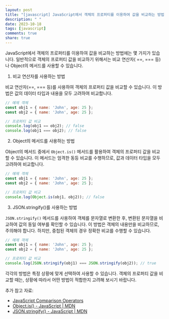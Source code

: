```yaml
---
layout: post
title: "[javascript] JavaScript에서 객체의 프로퍼티를 이용하여 값을 비교하는 방법에 대해 알려주세요."
description: " "
date: 2023-10-18
tags: [javascript]
comments: true
share: true
---
```


JavaScript에서 객체의 프로퍼티를 이용하여 값을 비교하는 방법에는 몇 가지가 있습니다. 일반적으로 객체의 프로퍼티 값을 비교하기 위해서는 비교 연산자( ==, === 등)나 Object의 메서드를 사용할 수 있습니다.

1. 비교 연산자를 사용하는 방법

비교 연산자(==, === 등)를 사용하여 객체의 프로퍼티 값을 비교할 수 있습니다. 이 방법은 값의 데이터 타입과 내용을 모두 고려하여 비교합니다.

```javascript
// 예제 객체
const obj1 = { name: 'John', age: 25 };
const obj2 = { name: 'John', age: 25 };

// 프로퍼티 값 비교
console.log(obj1 == obj2); // false
console.log(obj1 === obj2); // false
```

2. Object의 메서드를 사용하는 방법

Object의 메서드 중에서 ```Object.is()``` 메서드를 활용하여 객체의 프로퍼티 값을 비교할 수 있습니다. 이 메서드는 엄격한 동등 비교를 수행하므로, 값과 데이터 타입을 모두 고려하여 비교합니다.

```javascript
// 예제 객체
const obj1 = { name: 'John', age: 25 };
const obj2 = { name: 'John', age: 25 };

// 프로퍼티 값 비교
console.log(Object.is(obj1, obj2)); // false
```

3. JSON.stringify()를 사용하는 방법

```JSON.stringify()``` 메서드를 사용하여 객체를 문자열로 변환한 후, 변환된 문자열을 비교하여 값의 동일 여부를 확인할 수 있습니다. 이 방법은 객체의 내용만을 비교하므로, 주의해야 합니다. 하지만, 중첩된 객체의 경우 정확한 비교를 수행할 수 있습니다.

```javascript
// 예제 객체
const obj1 = { name: 'John', age: 25 };
const obj2 = { name: 'John', age: 25 };

// 프로퍼티 값 비교
console.log(JSON.stringify(obj1) === JSON.stringify(obj2)); // true
```

각각의 방법은 특정 상황에 맞게 선택하여 사용할 수 있습니다. 객체의 프로퍼티 값을 비교할 때는, 상황에 따라서 어떤 방법이 적합한지 고려해 보시기 바랍니다.

추가 참고 자료: 
- [JavaScript Comparison Operators](https://developer.mozilla.org/en-US/docs/Web/JavaScript/Reference/Operators/Comparison_Operators)
- [Object.is() - JavaScript | MDN](https://developer.mozilla.org/ko/docs/Web/JavaScript/Reference/Global_Objects/Object/is)
- [JSON.stringify() - JavaScript | MDN](https://developer.mozilla.org/ko/docs/Web/JavaScript/Reference/Global_Objects/JSON/stringify)